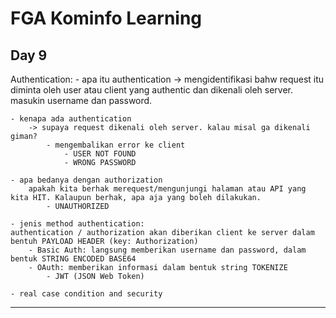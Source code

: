 # FGA Kominfo Learning

## Day 9

Authentication:
    - apa itu authentication
        -> mengidentifikasi bahw request itu diminta oleh user atau client yang authentic dan dikenali oleh server.
            masukin username dan password.

    - kenapa ada authentication
        -> supaya request dikenali oleh server. kalau misal ga dikenali giman? 
            - mengembalikan error ke client
                - USER NOT FOUND
                - WRONG PASSWORD
        
    - apa bedanya dengan authorization
        apakah kita berhak merequest/mengunjungi halaman atau API yang kita HIT. Kalaupun berhak, apa aja yang boleh dilakukan.
            - UNAUTHORIZED

    - jenis method authentication:
    authentication / authorization akan diberikan client ke server dalam bentuh PAYLOAD HEADER (key: Authorization)
        - Basic Auth: langsung memberikan username dan password, dalam bentuk STRING ENCODED BASE64
        - OAuth: memberikan informasi dalam bentuk string TOKENIZE
            - JWT (JSON Web Token)

    - real case condition and security

---
